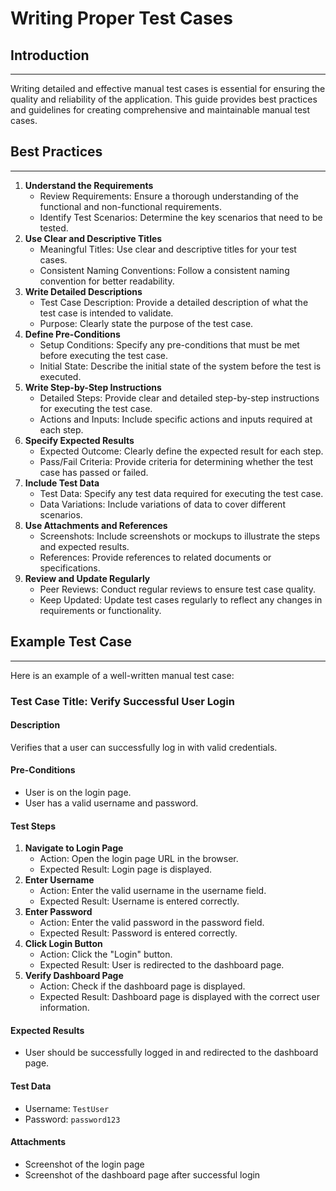 # Writing Proper Test Cases

## **Introduction**

---

Writing detailed and effective manual test cases is essential for ensuring the quality and reliability of the application. This guide provides best practices and guidelines for creating comprehensive and maintainable manual test cases.

## **Best Practices**

---

1. **Understand the Requirements**
	- Review Requirements: Ensure a thorough understanding of the functional and non-functional requirements.
	- Identify Test Scenarios: Determine the key scenarios that need to be tested.
1. **Use Clear and Descriptive Titles**
	- Meaningful Titles: Use clear and descriptive titles for your test cases.
	- Consistent Naming Conventions: Follow a consistent naming convention for better readability.
1. **Write Detailed Descriptions**
	- Test Case Description: Provide a detailed description of what the test case is intended to validate.
	- Purpose: Clearly state the purpose of the test case.
1. **Define Pre-Conditions**
	- Setup Conditions: Specify any pre-conditions that must be met before executing the test case.
	- Initial State: Describe the initial state of the system before the test is executed.
1. **Write Step-by-Step Instructions**
	- Detailed Steps: Provide clear and detailed step-by-step instructions for executing the test case.
	- Actions and Inputs: Include specific actions and inputs required at each step.
1. **Specify Expected Results**
	- Expected Outcome: Clearly define the expected result for each step.
	- Pass/Fail Criteria: Provide criteria for determining whether the test case has passed or failed.
1. **Include Test Data**
	- Test Data: Specify any test data required for executing the test case.
	- Data Variations: Include variations of data to cover different scenarios.
1. **Use Attachments and References**
	- Screenshots: Include screenshots or mockups to illustrate the steps and expected results.
	- References: Provide references to related documents or specifications.
1. **Review and Update Regularly**
	- Peer Reviews: Conduct regular reviews to ensure test case quality.
	- Keep Updated: Update test cases regularly to reflect any changes in requirements or functionality.

## **Example Test Case**

---

Here is an example of a well-written manual test case:

### Test Case Title: Verify Successful User Login

#### Description

Verifies that a user can successfully log in with valid credentials.

#### Pre-Conditions

- User is on the login page.
- User has a valid username and password.

#### Test Steps

1. **Navigate to Login Page**
	- Action: Open the login page URL in the browser.
	- Expected Result: Login page is displayed.
1. **Enter Username**
	- Action: Enter the valid username in the username field.
	- Expected Result: Username is entered correctly.
1. **Enter Password**
	- Action: Enter the valid password in the password field.
	- Expected Result: Password is entered correctly.
1. **Click Login Button**
	- Action: Click the "Login" button.
	- Expected Result: User is redirected to the dashboard page.
1. **Verify Dashboard Page**
	- Action: Check if the dashboard page is displayed.
	- Expected Result: Dashboard page is displayed with the correct user information.

#### Expected Results

- User should be successfully logged in and redirected to the dashboard page.

#### Test Data

- Username: `TestUser`
- Password: `password123`

#### Attachments
- Screenshot of the login page
- Screenshot of the dashboard page after successful login
